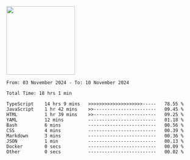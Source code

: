 <img height="180em" src="https://github-readme-stats-eight-theta.vercel.app/api?username=bkundev&show_icons=true&theme=radical&include_all_commits=true&count_private=true"/>
<!--START_SECTION:waka-->

```all_time
From: 03 November 2024 - To: 10 November 2024

Total Time: 18 hrs 1 min

TypeScript    14 hrs 9 mins   >>>>>>>>>>>>>>>>>>>>-----   78.55 %
JavaScript    1 hr 42 mins    >>-----------------------   09.45 %
HTML          1 hr 39 mins    >>-----------------------   09.25 %
YAML          12 mins         -------------------------   01.18 %
Bash          6 mins          -------------------------   00.56 %
CSS           4 mins          -------------------------   00.39 %
Markdown      3 mins          -------------------------   00.36 %
JSON          1 min           -------------------------   00.13 %
Docker        0 secs          -------------------------   00.09 %
Other         0 secs          -------------------------   00.02 %
```

<!--END_SECTION:waka-->